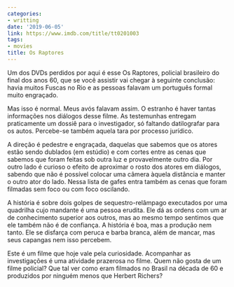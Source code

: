 ```yaml
---
categories:
- writting
date: '2019-06-05'
link: https://www.imdb.com/title/tt0201003
tags:
- movies
title: Os Raptores
---
```


Um dos DVDs perdidos por aqui é esse Os Raptores, policial brasileiro do final dos anos 60, que se você assistir vai chegar à seguinte conclusão: havia muitos Fuscas no Rio e as pessoas falavam um português formal muito engraçado.

Mas isso é normal. Meus avós falavam assim. O estranho é haver tantas informações nos diálogos desse filme. As testemunhas entregam praticamente um dossiê para o investigador, só faltando datilografar para os autos. Percebe-se também aquela tara por processo jurídico.

A direção é pedestre e engraçada, daquelas que sabemos que os atores estão sendo dublados (em estúdio) e com cortes entre as cenas que sabemos que foram feitas sob outra luz e provavelmente outro dia. Por outro lado é curioso o efeito de aproximar o rosto dos atores em diálogos, sabendo que não é possível colocar uma câmera àquela distância e manter o outro ator do lado. Nessa lista de gafes entra também as cenas que foram filmadas sem foco ou com foco oscilando.

A história é sobre dois golpes de sequestro-relâmpago executados por uma quadrilha cujo mandante é uma pessoa erudita. Ele dá as ordens com um ar de conhecimento superior aos outros, mas ao mesmo tempo sentimos que ele também não é de confiança. A história é boa, mas a produção nem tanto. Ele se disfarça com peruca e barba branca, além de mancar, mas seus capangas nem isso percebem.

Este é um filme que hoje vale pela curiosidade. Acompanhar as investigações é uma atividade prazerosa no filme. Quem não gosta de um filme policial? Que tal ver como eram filmados no Brasil na década de 60 e produzidos por ninguém menos que Herbert Richers?

